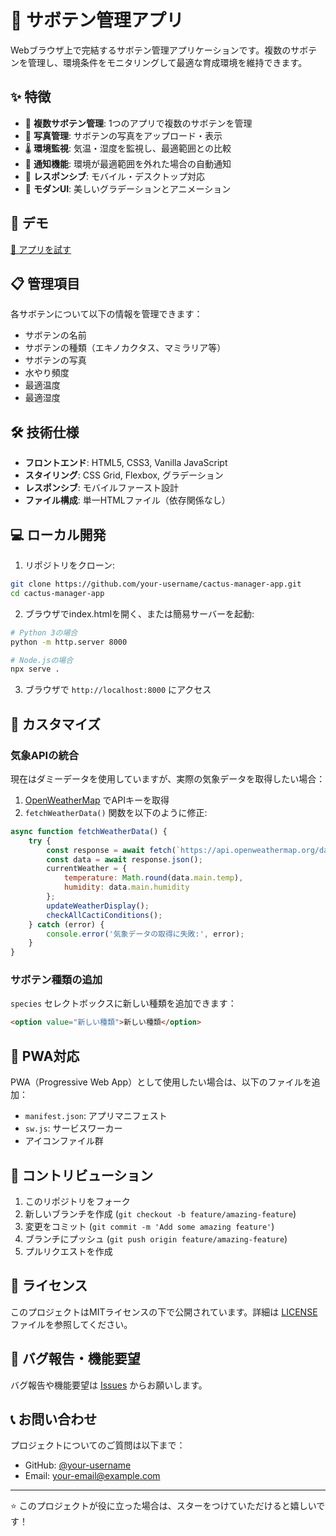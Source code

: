 # 🌵 サボテン管理アプリ

Webブラウザ上で完結するサボテン管理アプリケーションです。複数のサボテンを管理し、環境条件をモニタリングして最適な育成環境を維持できます。

## ✨ 特徴

- 🌵 **複数サボテン管理**: 1つのアプリで複数のサボテンを管理
- 📸 **写真管理**: サボテンの写真をアップロード・表示
- 🌡️ **環境監視**: 気温・湿度を監視し、最適範囲との比較
- 🔔 **通知機能**: 環境が最適範囲を外れた場合の自動通知
- 📱 **レスポンシブ**: モバイル・デスクトップ対応
- 🎨 **モダンUI**: 美しいグラデーションとアニメーション

## 🚀 デモ

[🌵 アプリを試す](https://your-username.github.io/cactus-manager-app/)

## 📋 管理項目

各サボテンについて以下の情報を管理できます：

- サボテンの名前
- サボテンの種類（エキノカクタス、マミラリア等）
- サボテンの写真
- 水やり頻度
- 最適温度
- 最適湿度

## 🛠️ 技術仕様

- **フロントエンド**: HTML5, CSS3, Vanilla JavaScript
- **スタイリング**: CSS Grid, Flexbox, グラデーション
- **レスポンシブ**: モバイルファースト設計
- **ファイル構成**: 単一HTMLファイル（依存関係なし）

## 💻 ローカル開発

1. リポジトリをクローン:
```bash
git clone https://github.com/your-username/cactus-manager-app.git
cd cactus-manager-app
```

2. ブラウザでindex.htmlを開く、または簡易サーバーを起動:
```bash
# Python 3の場合
python -m http.server 8000

# Node.jsの場合
npx serve .
```

3. ブラウザで `http://localhost:8000` にアクセス

## 🔧 カスタマイズ

### 気象APIの統合

現在はダミーデータを使用していますが、実際の気象データを取得したい場合：

1. [OpenWeatherMap](https://openweathermap.org/api) でAPIキーを取得
2. `fetchWeatherData()` 関数を以下のように修正:

```javascript
async function fetchWeatherData() {
    try {
        const response = await fetch(`https://api.openweathermap.org/data/2.5/weather?q=Yokohama&appid=YOUR_API_KEY&units=metric`);
        const data = await response.json();
        currentWeather = {
            temperature: Math.round(data.main.temp),
            humidity: data.main.humidity
        };
        updateWeatherDisplay();
        checkAllCactiConditions();
    } catch (error) {
        console.error('気象データの取得に失敗:', error);
    }
}
```

### サボテン種類の追加

`species` セレクトボックスに新しい種類を追加できます：

```html
<option value="新しい種類">新しい種類</option>
```

## 📱 PWA対応

PWA（Progressive Web App）として使用したい場合は、以下のファイルを追加：

- `manifest.json`: アプリマニフェスト
- `sw.js`: サービスワーカー
- アイコンファイル群

## 🤝 コントリビューション

1. このリポジトリをフォーク
2. 新しいブランチを作成 (`git checkout -b feature/amazing-feature`)
3. 変更をコミット (`git commit -m 'Add some amazing feature'`)
4. ブランチにプッシュ (`git push origin feature/amazing-feature`)
5. プルリクエストを作成

## 📄 ライセンス

このプロジェクトはMITライセンスの下で公開されています。詳細は [LICENSE](LICENSE) ファイルを参照してください。

## 🐛 バグ報告・機能要望

バグ報告や機能要望は [Issues](https://github.com/your-username/cactus-manager-app/issues) からお願いします。

## 📞 お問い合わせ

プロジェクトについてのご質問は以下まで：

- GitHub: [@your-username](https://github.com/your-username)
- Email: your-email@example.com

---

⭐ このプロジェクトが役に立った場合は、スターをつけていただけると嬉しいです！
